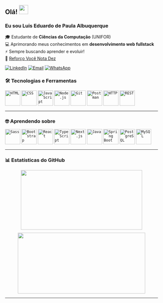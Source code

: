 ## Olá! <img src="https://media.giphy.com/media/hvRJCLFzcasrR4ia7z/giphy.gif" width="30px">

### Eu sou Luis Eduardo de Paula Albuquerque
🎓 Estudante de **Ciências da Computação** (UNIFOR) <br>
💻 Aprimorando meus conhecimentos em **desenvolvimento web fullstack** <br>
⚡ Sempre buscando aprender e evoluir! <br>
🔭 [Reforço Você Nota Dez](https://vocenotadez.com) 

[![LinkedIn](https://img.shields.io/badge/LinkedIn-0077B5?style=for-the-badge&logo=linkedin&logoColor=white)](https://www.linkedin.com/in/lu%c3%ads-eduardo-de-paula-albuquerque-476a41271/)
[![Email](https://img.shields.io/badge/Email-D14836?style=for-the-badge&logo=gmail&logoColor=white)](mailto:luisedu.lepa@gmail.com)
[![WhatsApp](https://img.shields.io/badge/WhatsApp-25D366?style=for-the-badge&logo=whatsapp&logoColor=white)](https://wa.me/5585994174205)

### 🛠️ Tecnologias e Ferramentas
<div align="left">
  <code><img src="https://raw.githubusercontent.com/marwin1991/profile-technology-icons/refs/heads/main/icons/html.png" title="HTML" width="50" height="50"/></code>
  <code><img src="https://raw.githubusercontent.com/marwin1991/profile-technology-icons/refs/heads/main/icons/css.png" title="CSS" width="50" height="50"/></code>
  <code><img src="https://raw.githubusercontent.com/marwin1991/profile-technology-icons/refs/heads/main/icons/javascript.png" title="JavaScript" width="50" height="50"/></code>
  <code><img src="https://raw.githubusercontent.com/marwin1991/profile-technology-icons/refs/heads/main/icons/node_js.png" title="Node.js" width="50" height="50"/></code>
  <code><img src="https://raw.githubusercontent.com/marwin1991/profile-technology-icons/refs/heads/main/icons/git.png" title="Git" width="50" height="50"/></code>
  <code><img src="https://raw.githubusercontent.com/marwin1991/profile-technology-icons/refs/heads/main/icons/postman.png" title="Postman" width="50" height="50"/></code>
  <code><img src="https://raw.githubusercontent.com/marwin1991/profile-technology-icons/refs/heads/main/icons/http.png" title="HTTP" width="50" height="50"/></code>
  <code><img src="https://raw.githubusercontent.com/marwin1991/profile-technology-icons/refs/heads/main/icons/rest.png" title="REST" width="50" height="50"/></code>
</div>

---

### 🤓 Aprendendo sobre
<div align="left">
	<code><img width="50" src="https://raw.githubusercontent.com/marwin1991/profile-technology-icons/refs/heads/main/icons/sass.png" alt="Sass" title="Sass"/></code>
	<code><img width="50" src="https://raw.githubusercontent.com/marwin1991/profile-technology-icons/refs/heads/main/icons/bootstrap.png" alt="Bootstrap" title="Bootstrap"/></code>
	<code><img width="50" src="https://raw.githubusercontent.com/marwin1991/profile-technology-icons/refs/heads/main/icons/react.png" alt="React" title="React"/></code>
	<code><img width="50" src="https://raw.githubusercontent.com/marwin1991/profile-technology-icons/refs/heads/main/icons/typescript.png" alt="TypeScript" title="TypeScript"/></code>
	<code><img width="50" src="https://raw.githubusercontent.com/marwin1991/profile-technology-icons/refs/heads/main/icons/next_js.png" alt="Next.js" title="Next.js"/></code>
	<code><img width="50" src="https://raw.githubusercontent.com/marwin1991/profile-technology-icons/refs/heads/main/icons/java.png" alt="Java" title="Java"/></code>
	<code><img width="50" src="https://raw.githubusercontent.com/marwin1991/profile-technology-icons/refs/heads/main/icons/spring_boot.png" alt="Spring Boot" title="Spring Boot"/></code>
	<code><img width="50" src="https://raw.githubusercontent.com/marwin1991/profile-technology-icons/refs/heads/main/icons/postgresql.png" alt="PostgreSQL" title="PostgreSQL"/></code>
	<code><img width="50" src="https://raw.githubusercontent.com/marwin1991/profile-technology-icons/refs/heads/main/icons/mysql.png" alt="MySQL" title="MySQL"/></code>
</div>

---

### 📊 Estatísticas do GitHub
<div align="left" style="display: flex; flex-wrap: wrap; justify-content: center; gap: 10px;">
  <img src="https://github-readme-stats.vercel.app/api?username=LuisEduardo100&show_icons=true&theme=tokyonight" width="400" height="196.5"/>
  <img src="https://github-readme-streak-stats.herokuapp.com/?user=LuisEduardo100&theme=tokyonight" width="420" height="200"/>
</div>

---



